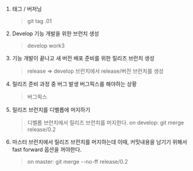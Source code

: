 1. 태그 / 버저닝

   > git tag .01

2. Develop 기능 개발을 위한 브런치 생성

   > develop work3

3. 기능 개발이 끝나고 새 버전 배포 준비를 위한 릴리즈 브런치 생성

   > release => develop 브런치에서 release/버전 브런치를 생성

4. 릴리즈 준비 과정 중 버그 발생 버그픽스를 해야하는 상황

   > 버그픽스

5. 릴리즈 브런치를 디벨롭에 머지하기

   > 디벨롭 브런치에서 릴리즈 브런치를 머지한다.
   > on develop: git merge release/0.2

6. 마스터 브런치에서 릴리즈 브런치를 머지하는데 이때, 커밋내용을 남기기 위해서 fast forward 옵션을 꺼야한다.
   > on master: git merge --no-ff release/0.2
